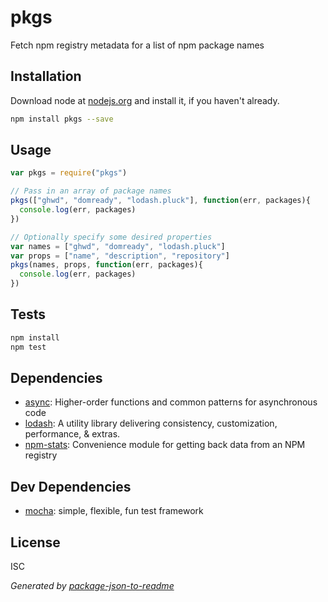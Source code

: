 # pkgs

Fetch npm registry metadata for a list of npm package names

## Installation

Download node at [nodejs.org](http://nodejs.org) and install it, if you haven't already.

```sh
npm install pkgs --save
```

## Usage

```js
var pkgs = require("pkgs")

// Pass in an array of package names
pkgs(["ghwd", "domready", "lodash.pluck"], function(err, packages){
  console.log(err, packages)
})

// Optionally specify some desired properties
var names = ["ghwd", "domready", "lodash.pluck"]
var props = ["name", "description", "repository"]
pkgs(names, props, function(err, packages){
  console.log(err, packages)
})

```

## Tests

```sh
npm install
npm test
```


## Dependencies

- [async](https://github.com/caolan/async): Higher-order functions and common patterns for asynchronous code
- [lodash](https://github.com/lodash/lodash): A utility library delivering consistency, customization, performance, &amp; extras.
- [npm-stats](https://github.com/hughsk/npm-stats): Convenience module for getting back data from an NPM registry


## Dev Dependencies

- [mocha](https://github.com/mochajs/mocha): simple, flexible, fun test framework


## License

ISC

_Generated by [package-json-to-readme](https://github.com/zeke/package-json-to-readme)_
